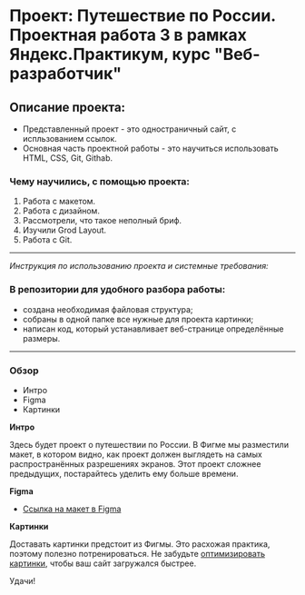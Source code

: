 # **Проект: Путешествие по России. Проектная работа 3 в рамках Яндекс.Практикум, курс "Веб-разработчик"**
## **Описание проекта:**
  * Представленный проект - это одностраничный сайт, с испльзованием ссылок.
  * Основная часть проектной работы - это научиться использовать HTML, CSS, Git, Githab.
  ### **Чему научились, с помощью проекта:**
  1. Работа с макетом.
  2. Работа с дизайном.
  3. Рассмотрели, что такое неполный бриф.
  4. Изучили Grod Layout.
  5. Работа с Git.
  ---
  *Инструкция по использованию проекта и системные требования:*
  ### **В репозитории для удобного разбора работы:**
  * создана необходимая файловая структура;
  * собраны в одной папке все нужные для проекта картинки;
  * написан код, который устанавливает веб-странице определённые размеры.
  
  ---
### Обзор
* Интро
* Figma
* Картинки

**Интро**

Здесь будет проект о путешествии по России.
В Фигме мы разместили макет, в котором видно, как проект должен выглядеть на самых распространённых разрешениях экранов.
Этот проект сложнее предыдущих, постарайтесь уделить ему больше времени.

**Figma**

* [Ссылка на макет в Figma](https://www.figma.com/file/5S2WSbEFL6awjVWJ0NWL8Q/Sprint-3_-Russia-_-desktop-mobile?node-id=28503%3A0)

**Картинки**

Доставать картинки предстоит из Фигмы. Это расхожая практика, поэтому полезно потренироваться.
Не забудьте [оптимизировать картинки](https://tinypng.com/), чтобы ваш сайт загружался быстрее.

Удачи!
